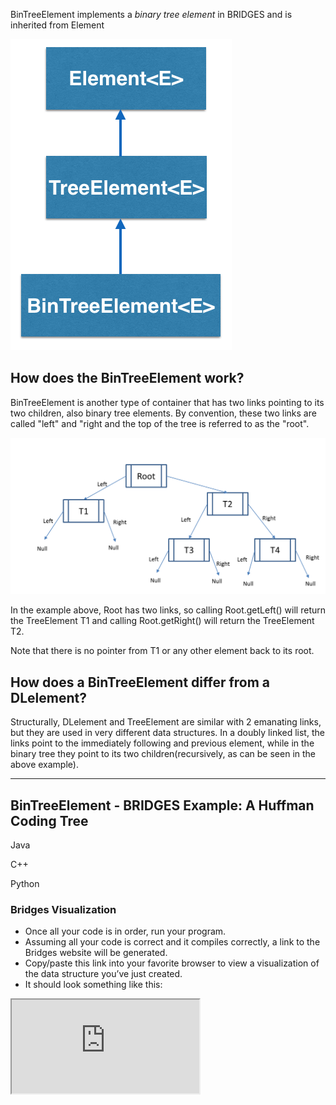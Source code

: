 BinTreeElement<E> implements a _binary tree element_ in BRIDGES and is inherited from Element<E>

  ![](./images/bintree_el.png)


  ## How does the BinTreeElement<E> work?

  BinTreeElement<E> is another type of container that has two links pointing to its two children, also binary tree elements. By convention, these two links are called "left" and "right and the top of the tree is referred to as the "root".

  ![](./TreeElement.png)

  In the example above, Root has two links, so calling Root.getLeft() will return the TreeElement T1 and calling Root.getRight() will return the TreeElement T2.

  Note that there is no pointer from T1 or any other element back to its root.

  ## How does a BinTreeElement<E> differ from a DLelement<E>?

  Structurally, DLelement<E> and TreeElement<E> are similar with 2 emanating links, but they are used in very different data structures. In a doubly linked list, the links point to the immediately following and previous element, while in the binary tree they point to its two children(recursively, as can be seen in the above example).

  - - -

  ## BinTreeElement - BRIDGES Example: A Huffman Coding Tree

  Java

  C++

  Python

  ### Bridges Visualization

  -   Once all your code is in order, run your program.
  -   Assuming all your code is correct and it compiles correctly, a link to the Bridges website will be generated.
  -   Copy/paste this link into your favorite browser to view a visualization of the data structure you’ve just created.
  -   It should look something like this:

  <iframe src="https://bridges-cs.herokuapp.com/assignments/109/bridges_public">

  Well done! You’ve just created your Bridges Binary Tree project!